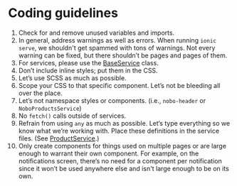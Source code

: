 # Coding guidelines
1. Check for and remove unused variables and imports.
1. In general, address warnings as well as errors. When running `ionic serve`, we shouldn't get spammed with tons of warnings. Not every warning can be fixed, but there shouldn’t be pages and pages of them.
1. For services, please use the [BaseService](src/services/BaseService.tsx) class.
1. Don’t include inline styles; put them in the CSS.
1. Let’s use SCSS as much as possible.
1. Scope your CSS to that specific component. Let’s not be bleeding all over the place.
1. Let’s not namespace styles or components. (i.e., `nobo-header` or `NoboProductsService`)
1. No `fetch()` calls outside of services.
1. Refrain from using `any` as much as possible. Let’s type everything so we know what we’re working with. Place these definitions in the service files. (See [ProductService](src/services/ProductService.tsx).)
1. Only create components for things used on multiple pages or are large enough to warrant their own component. For example, on the notifications screen, there’s no need for a component per notification since it won’t be used anywhere else and isn't large enough to be on its own.
